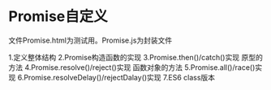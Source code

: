 # Promise自定义

文件Promise.html为测试用。Promise.js为封装文件

 1.定义整体结构
 2.Promise构造函数的实现
 3.Promise.then()/catch()实现 原型的方法
 4.Promise.resolve()/reject()实现  函数对象的方法
 5.Promise.all()/race()实现
 6.Promise.resolveDelay()/rejectDalay()实现
 7.ES6 class版本


